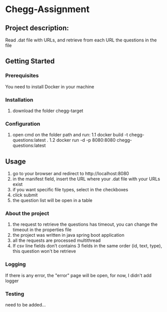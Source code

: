 # Chegg-Assignment

## Project description: 
Read .dat file with URLs, and retrieve from each URL the questions in the file

## Getting Started
### Prerequisites
You need to install Docker in your machine

### Installation
1. download the folder chegg-target

### Configuration
1. open cmd on the folder path and run:
  1.1  docker build -t chegg-questions:latest .
  1.2  docker run -d  -p 8080:8080 chegg-questions:latest

## Usage
1. go to your browser and redirect to http://localhost:8080
2. in the manifest field, insert the URL where your .dat file with your URLs exist
3. if you want specific file types, select in the checkboxes
4. click submit
5. the question list will be open in a table

### About the project
1. the request to retrieve the questions has timeout, you can change the timeout in the properties file 
2. the project was written in java spring boot application
3. all the requests are processed multithread
4. If csv line fields don’t contains 3 fields in the same order (id, text, type), this question won't be retrieve

### Logging
If there is any error, the "error" page will be open,
for now, I didn't add logger

### Testing
need to be added...
